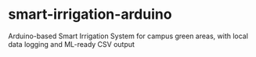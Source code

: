 # smart-irrigation-arduino
Arduino-based Smart Irrigation System for campus green areas, with local data logging and ML-ready CSV output
